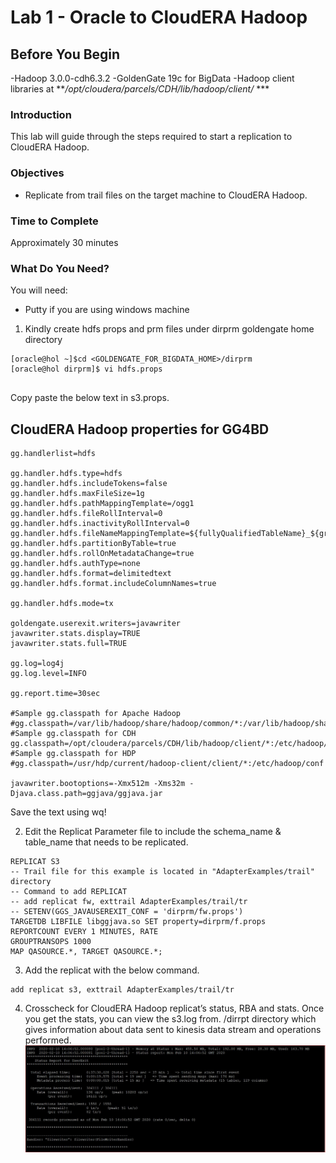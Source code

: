 # Lab 1 -  Oracle to CloudERA Hadoop

## Before You Begin
-Hadoop 3.0.0-cdh6.3.2
-GoldenGate 19c for BigData
-Hadoop client libraries at ***/opt/cloudera/parcels/CDH/lib/hadoop/client/* ***


### Introduction
 This lab will guide through the steps required to start a replication to CloudERA Hadoop.

### Objectives
- Replicate from trail files on the target machine to CloudERA Hadoop.

### Time to Complete
Approximately 30 minutes


### What Do You Need?
You will need:
- Putty if you are using windows machine


1. Kindly create hdfs props and prm files under dirprm goldengate home directory

```
[oracle@hol ~]$cd <GOLDENGATE_FOR_BIGDATA_HOME>/dirprm
[oracle@hol dirprm]$ vi hdfs.props


```
Copy paste the below text in s3.props.


## CloudERA Hadoop properties for GG4BD

```
gg.handlerlist=hdfs

gg.handler.hdfs.type=hdfs
gg.handler.hdfs.includeTokens=false
gg.handler.hdfs.maxFileSize=1g
gg.handler.hdfs.pathMappingTemplate=/ogg1
gg.handler.hdfs.fileRollInterval=0
gg.handler.hdfs.inactivityRollInterval=0
gg.handler.hdfs.fileNameMappingTemplate=${fullyQualifiedTableName}_${groupName}_${currentTimestamp}.txt
gg.handler.hdfs.partitionByTable=true
gg.handler.hdfs.rollOnMetadataChange=true
gg.handler.hdfs.authType=none
gg.handler.hdfs.format=delimitedtext
gg.handler.hdfs.format.includeColumnNames=true

gg.handler.hdfs.mode=tx

goldengate.userexit.writers=javawriter
javawriter.stats.display=TRUE
javawriter.stats.full=TRUE

gg.log=log4j
gg.log.level=INFO

gg.report.time=30sec

#Sample gg.classpath for Apache Hadoop
#gg.classpath=/var/lib/hadoop/share/hadoop/common/*:/var/lib/hadoop/share/hadoop/common/lib/*:/var/lib/hadoop/share/hadoop/hdfs/*:/var/lib/hadoop/share/hadoop/hdfs/lib/*:/var/lib/hadoop/etc/hadoop/:
#Sample gg.classpath for CDH
gg.classpath=/opt/cloudera/parcels/CDH/lib/hadoop/client/*:/etc/hadoop/conf
#Sample gg.classpath for HDP
#gg.classpath=/usr/hdp/current/hadoop-client/client/*:/etc/hadoop/conf

javawriter.bootoptions=-Xmx512m -Xms32m -Djava.class.path=ggjava/ggjava.jar
```
Save the text using wq!

2. Edit the Replicat Parameter file to include the schema_name & table_name that needs to be replicated.
```
REPLICAT S3
-- Trail file for this example is located in "AdapterExamples/trail" directory
-- Command to add REPLICAT
-- add replicat fw, exttrail AdapterExamples/trail/tr
-- SETENV(GGS_JAVAUSEREXIT_CONF = 'dirprm/fw.props')
TARGETDB LIBFILE libggjava.so SET property=dirprm/f.props
REPORTCOUNT EVERY 1 MINUTES, RATE
GROUPTRANSOPS 1000
MAP QASOURCE.*, TARGET QASOURCE.*;

```
3. Add the replicat with the below command.

```
add replicat s3, exttrail AdapterExamples/trail/tr

```
4. Crosscheck for CloudERA Hadoop replicat’s status, RBA and stats.
Once you get the stats, you can view the s3.log from. /dirrpt directory which gives information about data sent to kinesis data stream and operations performed.
![](/images/s3/s3_002.JPG)


